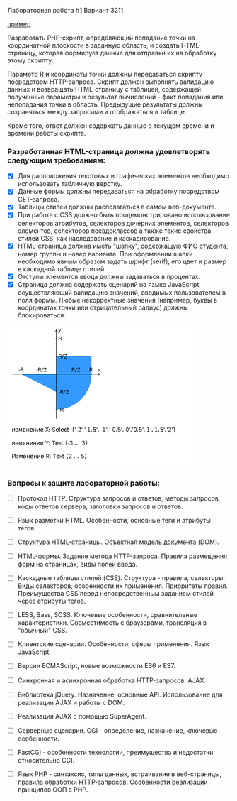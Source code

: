Лабораторная работа #1
Вариант 3211


[пример](https://itmoweblab1aaaaaa.herokuapp.com/)

Разработать PHP-скрипт, определяющий попадание точки на координатной плоскости в заданную область, и создать HTML-страницу, которая формирует данные для отправки их на обработку этому скрипту.

Параметр R и координаты точки должны передаваться скрипту посредством HTTP-запроса. Скрипт должен выполнять валидацию данных и возвращать HTML-страницу с таблицей, содержащей полученные параметры и результат вычислений - факт попадания или непопадания точки в область. Предыдущие результаты должны сохраняться между запросами и отображаться в таблице.

Кроме того, ответ должен содержать данные о текущем времени и времени работы скрипта.

### Разработанная HTML-страница должна удовлетворять следующим требованиям:
- [X] Для расположения текстовых и графических элементов необходимо использовать табличную верстку.
- [X] Данные формы должны передаваться на обработку посредством GET-запроса.
- [X] Таблицы стилей должны располагаться в самом веб-документе.
- [X] При работе с CSS должно быть продемонстрировано использование селекторов атрибутов, селекторов дочерних элементов, селекторов элементов, селекторов псевдоклассов а также такие свойства стилей CSS, как наследование и каскадирование.
- [X] HTML-страница должна иметь "шапку", содержащую ФИО студента, номер группы и новер варианта. При оформлении шапки необходимо явным образом задать шрифт (serif), его цвет и размер в каскадной таблице стилей.
- [X] Отступы элементов ввода должны задаваться в процентах.
- [X] Страница должна содержать сценарий на языке JavaScript, осуществляющий валидацию значений, вводимых пользователем в поля формы. Любые некорректные значения (например, буквы в координатах точки или отрицательный радиус) должны блокироваться.

![XOY](data/XOY.png)

### Вопросы к защите лабораторной работы:

- [ ] Протокол HTTP. Структура запросов и ответов, методы запросов, коды ответов сервера, заголовки запросов и ответов.
- [ ] Язык разметки HTML. Особенности, основные теги и атрибуты тегов.
- [ ] Структура HTML-страницы. Объектная модель документа (DOM).
- [ ] HTML-формы. Задание метода HTTP-запроса. Правила размещения форм на страницах, виды полей ввода.
- [ ] Каскадные таблицы стилей (CSS). Структура - правила, селекторы. Виды селекторов, особенности их применения. Приоритеты правил. Преимущества CSS перед непосредственным заданием стилей через атрибуты тегов.
- [ ] LESS, Sass, SCSS. Ключевые особенности, сравнительные характеристики. Совместимость с браузерами, трансляция в "обычный" CSS.
- [ ] Клиентские сценарии. Особенности, сферы применения. Язык JavaScript.
- [ ] Версии ECMAScript, новые возможности ES6 и ES7.
- [ ] Синхронная и асинхронная обработка HTTP-запросов. AJAX.
- [ ] Библиотека jQuery. Назначение, основные API. Использование для реализации AJAX и работы с DOM.
- [ ] Реализация AJAX с помощью SuperAgent.
- [ ] Серверные сценарии. CGI - определение, назначение, ключевые особенности.
- [ ] FastCGI - особенности технологии, преимущества и недостатки относительно CGI.
- [ ] Язык PHP - синтаксис, типы данных, встраивание в веб-страницы, правила обработки HTTP-запросов. Особенности реализации принципов ООП в PHP.

